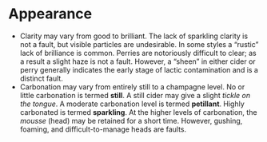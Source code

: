 # Appearance

- Clarity may vary from good to brilliant. The lack of sparkling clarity is not a fault, but visible particles are undesirable. In some styles a “rustic” lack of brilliance is common. Perries are notoriously difficult to clear; as a result a slight haze is not a fault. However, a “sheen” in either cider or perry generally indicates the early stage of lactic contamination and is a distinct fault.
- Carbonation may vary from entirely still to a champagne level. No or little carbonation is termed **still**. A still cider may give a slight _tickle on the tongue_. A moderate carbonation level is termed **petillant**. Highly carbonated is termed **sparkling**. At the higher levels of carbonation, the _mousse_ (head) may be retained for a short time. However, gushing, foaming, and difficult-to-manage heads are faults.
